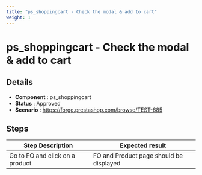 ```yaml
---
title: "ps_shoppingcart - Check the modal & add to cart"
weight: 1
---
```


# ps_shoppingcart - Check the modal & add to cart
## Details
* **Component** : ps_shoppingcart
* **Status** : Approved
* **Scenario** : https://forge.prestashop.com/browse/TEST-685

## Steps
| Step Description | Expected result |
| ----- | ----- |
| Go to FO and click on a product | FO and Product page should be displayed |

